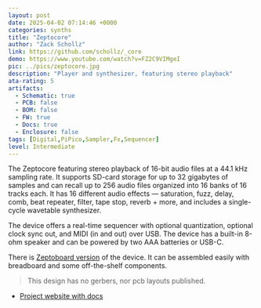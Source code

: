 ```yaml
---
layout: post
date: 2025-04-02 07:14:46 +0000
categories: synths
title: "Zeptocore"
author: "Zack Schollz"
link: https://github.com/schollz/_core
demo: https://www.youtube.com/watch?v=FZ2C9VIMgeI
pic: ../pics/zeptocore.jpg
description: "Player and synthesizer, featuring stereo playback"
ata-rating: 5
artifacts:
  - Schematic: true
  - PCB: false
  - BOM: false
  - FW: true
  - Docs: true
  - Enclosure: false
tags: [Digital,PiPico,Sampler,Fx,Sequencer]
level: Intermediate
---
```


The Zeptocore featuring stereo playback of 16-bit audio files at a 44.1 kHz sampling rate. It supports SD-card storage for up to 32 gigabytes of samples and can recall up to 256 audio files organized into 16 banks of 16 tracks each. It has 16 different audio effects — saturation, fuzz, delay, comb, beat repeater, filter, tape stop, reverb + more, and includes a single-cycle wavetable synthesizer.

The device offers a real-time sequencer with optional quantization, optional clock sync out, and MIDI (in and out) over USB. The device has a built-in 8-ohm speaker and can be powered by two AAA batteries or USB-C.

There is [Zeptoboard version](https://zeptocore.com/#zeptoboard) of the device. It can be assembled easily with breadboard and some off-the-shelf components.

> This design has no gerbers, nor pcb layouts published.

- [Project website with docs](https://zeptocore.com/)
